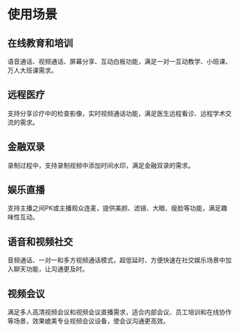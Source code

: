 # 使用场景

## 在线教育和培训

语音通话、视频通话、屏幕分享、互动白板功能，满足一对一互动教学、小班课、万人大班课需求。

## 远程医疗

支持分享诊疗中的检查影像，实时视频通话功能，满足医生远程看诊、远程学术交流的需求。

## 金融双录

录制过程中，支持录制视频中添加时间水印，满足金融双录的需求。

## 娱乐直播

支持主播之间PK或主播观众连麦，提供美颜、滤镜、大眼、瘦脸等功能，满足趣味性互动。

## 语音和视频社交

音频通话、一对一和多方视频通话模式，超低延时、方便快速在社交娱乐场景中加入聊天功能，让沟通更及时。

## 视频会议

满足多人高清视频会议和视频会议直播需求，适合内部会议、员工培训和在线协作等场景，效果媲美专业视频会议设备，使会议沟通更高效。